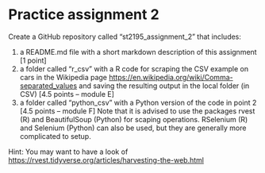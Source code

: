 # Practice assignment 2

Create a GitHub repository called “st2195_assignment_2” that includes:
  1. a README.md file with a short markdown description of this assignment [1 point]
  2. a folder called “r_csv” with a R code for scraping the CSV example on cars in the Wikipedia page https://en.wikipedia.org/wiki/Comma-separated_values and saving the resulting output in the local folder (in CSV) [4.5 points – module E]
  3. a folder called “python_csv” with a Python version of the code in point 2 [4.5
                                                                              points – module F]
Note that it is advised to use the packages rvest (R) and BeautifulSoup (Python) for scaping operations. RSelenium (R) and Selenium (Python) can also be used, but they are generally more complicated to setup.


Hint: You may want to have a look of https://rvest.tidyverse.org/articles/harvesting-the-web.html

